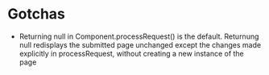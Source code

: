 Gotchas
=======

- Returning null in Component.processRequest() is the default. 
  Returnung null redisplays the submitted page unchanged except the changes made explicitly in processRequest,
  without creating a new instance of the page